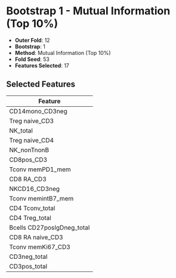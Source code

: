 # Bootstrap 1 - Mutual Information (Top 10%)

- **Outer Fold**: 12
- **Bootstrap**: 1
- **Method**: Mutual Information (Top 10%)
- **Fold Seed**: 53
- **Features Selected**: 17

## Selected Features

| Feature |
|---------|
| CD14mono_CD3neg |
| Treg naive_CD3 |
| NK_total |
| Treg naive_CD4 |
| NK_nonTnonB |
| CD8pos_CD3 |
| Tconv memPD1_mem |
| CD8 RA_CD3 |
| NKCD16_CD3neg |
| Tconv memintB7_mem |
| CD4 Tconv_total |
| CD4 Treg_total |
| Bcells CD27posIgDneg_total |
| CD8 RA naive_CD3 |
| Tconv memKi67_CD3 |
| CD3neg_total |
| CD3pos_total |
